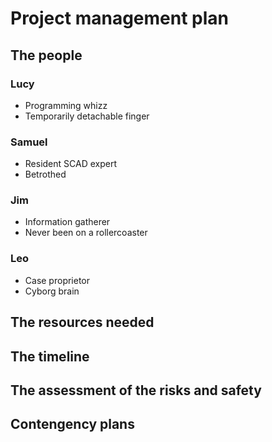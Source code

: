 # Project management plan


## The people
### Lucy  
- Programming whizz
- Temporarily detachable finger

### Samuel 
- Resident SCAD expert
- Betrothed

### Jim  
- Information gatherer
- Never been on a rollercoaster

### Leo
- Case proprietor
- Cyborg brain

## The resources needed



## The timeline



## The assessment of the risks and safety



## Contengency plans

